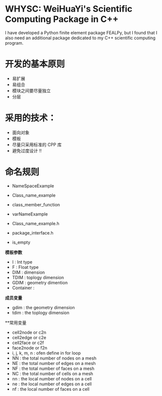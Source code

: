 # WHYSC: WeiHuaYi's Scientific Computing Package in C++

I have developed a Python finite element package FEALPy, but I found that I also need
an additional package dedicated to my C++ scientific computing program.


# 开发的基本原则

* 易扩展
* 易组合
* 模块之间要尽量独立
* 分层

# 采用的技术：

* 面向对象
* 模板
* 尽量只采用标准的 CPP 库
* 避免过度设计 !!

# 命名规则

* NameSpaceExample
* Class_name_example
* class_member_function
* varNameExample
* Class_name_example.h
* package_interface.h


* is_empty

**模板参数**

* I    : Int type
* F    : Float type
* DIM  : dimension
* TDIM : toplogy dimension
* GDIM : geometry dimention
* Container : 

**成员变量**

* gdim : the geometry dimension
* tdim : the toplogy dimension

**常用变量

* cell2node or  c2n
* cell2edge or  c2e
* cell2face or  c2f
* face2node or  f2n
* i, j, k, m, n : ofen define in for loop
* NN : the total number of nodes on a mesh
* NE : the total number of edges on a mesh
* NF : the total number of faces on a mesh
* NC : the total number of cells on a mesh
* nn : the local number of nodes on a cell
* ne : the local number of edges on a cell
* nf : the local number of faces on a cell
